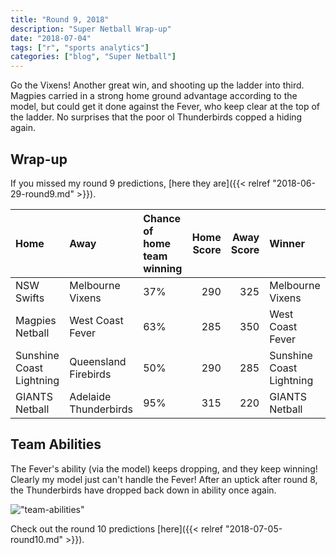 ```yaml
---
title: "Round 9, 2018"
description: "Super Netball Wrap-up"
date: "2018-07-04"
tags: ["r", "sports analytics"]
categories: ["blog", "Super Netball"]
---
```


<!-- Time-stamp: <2018-07-05 21:00:22 (slane)> -->





Go the Vixens! Another great win, and shooting up the ladder into third. Magpies carried in a strong home ground advantage according to the model, but could get it done against the Fever, who keep clear at the top of the ladder. No surprises that the poor ol Thunderbirds copped a hiding again.

## Wrap-up

If you missed my round 9 predictions, [here they are]({{< relref "2018-06-29-round9.md" >}}).


|Home                     |Away                  |Chance of home team winning | Home Score| Away Score|Winner                   |
|:------------------------|:---------------------|:---------------------------|----------:|----------:|:------------------------|
|NSW Swifts               |Melbourne Vixens      |37%                         |        290|        325|Melbourne Vixens         |
|Magpies Netball          |West Coast Fever      |63%                         |        285|        350|West Coast Fever         |
|Sunshine Coast Lightning |Queensland Firebirds  |50%                         |        290|        285|Sunshine Coast Lightning |
|GIANTS Netball           |Adelaide Thunderbirds |95%                         |        315|        220|GIANTS Netball           |

## Team Abilities

The Fever's ability (via the model) keeps dropping, and they keep winning! Clearly my model just can't handle the Fever! After an uptick after round 8, the Thunderbirds have dropped back down in ability once again.

!["team-abilities"](/sn-assets/round10-2018/abilities.png)

Check out the round 10 predictions [here]({{< relref "2018-07-05-round10.md" >}}).
